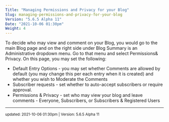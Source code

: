 ```yaml
---
Title: "Managing Permissions and Privacy for your Blog"
Slug: managing-permissions-and-privacy-for-your-blog
Version: "5.6.5 Alpha 11"
Date: "2021-10-06 01:30pm"
Weight: 4
---
```


<p>To decide who may view and comment on your Blog, you would go to the main Blog page and on the right side under Blog Summary is an
Administrative dropdown menu.  Go to that menu and select Permissions& Privacy.  On this page, you may set the following:</p>
<div class="restore"><ul>
<li>Default Entry Options - you may set whether Comments are allowed by default (you may change this per each entry when it is created) and whether you wish to Moderate the Comments</li>
<li>Subscriber requests - set whether to auto-accept subscribers or require approval.</li>
<li>Permissions & Privacy - set who may view your blog and leave comments - Everyone, Subscribers, or Subscribers & Registered Users</li>
</ul></div>

<hr>
<small>
updated: 2021-10-06 01:30pm | Version: 5.6.5 Alpha 11
</small>